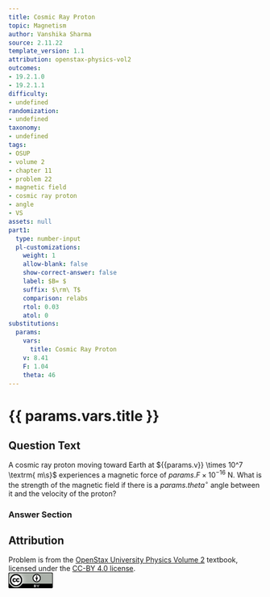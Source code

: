 ```yaml
---
title: Cosmic Ray Proton
topic: Magnetism
author: Vanshika Sharma
source: 2.11.22
template_version: 1.1
attribution: openstax-physics-vol2
outcomes:
- 19.2.1.0
- 19.2.1.1
difficulty:
- undefined
randomization:
- undefined
taxonomy:
- undefined
tags:
- OSUP
- volume 2
- chapter 11
- problem 22
- magnetic field
- cosmic ray proton
- angle
- VS
assets: null
part1:
  type: number-input
  pl-customizations:
    weight: 1
    allow-blank: false
    show-correct-answer: false
    label: $B= $
    suffix: $\rm\ T$
    comparison: relabs
    rtol: 0.03
    atol: 0
substitutions:
  params:
    vars:
      title: Cosmic Ray Proton
    v: 8.41
    F: 1.04
    theta: 46
---
```

# {{ params.vars.title }}

## Question Text

A cosmic ray proton moving toward Earth at ${{params.v}} \times 10^7 \textrm{ m\s}$ experiences a magnetic force of ${{params.F}} \times 10^{-16} \textrm{ N}$.
What is the strength of the magnetic field if there is a ${{params.theta}} ^{\circ}$ angle between it and the velocity of the proton?

### Answer Section

## Attribution

Problem is from the [OpenStax University Physics Volume 2](https://openstax.org/details/books/university-physics-volume-2) textbook, licensed under the [CC-BY 4.0 license](https://creativecommons.org/licenses/by/4.0/).<br>![Image representing the Creative Commons 4.0 BY license.](https://raw.githubusercontent.com/firasm/bits/master/by.png)
